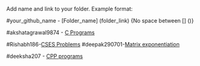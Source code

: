 Add name and link to your folder. Example format:

#your_github_name - [Folder_name] (folder_link) {No space between [] ()}

#akshatagrawal9874 - [C Programs](https://github.com/akshatagrawal9874/hacktoberfest20/tree/master/C%20Programs)

#Rishabh186-[CSES Problems](https://github.com/Rishabh186/hacktoberfest20/tree/master/CSES%20Problems)
#deepak290701-[Matrix exponentiation](https://github.com/Deepak290701/hacktoberfest20/tree/master/Deepak%20Sharma)

#deeksha207 - [CPP programs](https://github.com/deeksha207/hacktoberfest20/tree/master/CPP%20programs)

